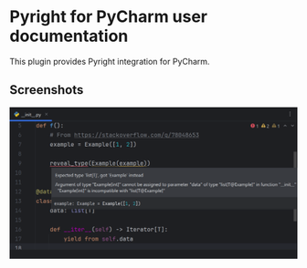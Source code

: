 # Pyright for PyCharm user documentation

This plugin provides Pyright integration for PyCharm.


## Screenshots

![](./img/demo1.png)
